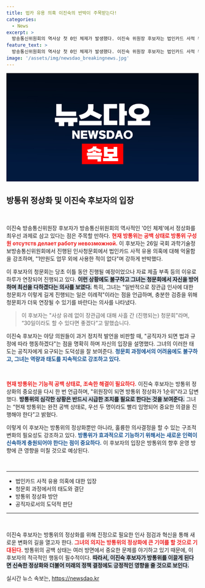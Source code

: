 ```yaml
---
title: 법카 유용 의혹 이진숙의 반박이 주목받는다!
categories:
  - News
excerpt: >
  방송통신위원회의 역사상 첫 0인 체제가 발생했다. 이진숙 위원장 후보자는 법인카드 사적 유용 의혹에 억울함을 토로하며, 방통위 정상화를 최우선 과제로 꼽았다. 클릭해 시대의 정회에 대한 경과를 확인해보자!
feature_text: >
  방송통신위원회의 역사상 첫 0인 체제가 발생했다. 이진숙 위원장 후보자는 법인카드 사적 유용 의혹에 억울함을 토로하며, 방통위 정상화를 최우선 과제로 꼽았다. 클릭해 시대의 정회에 대한 경과를 확인해보자!
image: '/assets/img/newsdao_breakingnews.jpg'
---
```


<p><img src="/assets/img/newsdao_breakingnews.jpg" alt="flaretime 속보" /></p>

<h2 data-ke-size="size26">방통위 정상화 및 이진숙 후보자의 입장</h2>

<p data-ke-size="size16">&nbsp;</p>

<p>이진숙 방송통신위원장 후보자가 방송통신위원회의 역사적인 '0인 체제'에서 정상화를 최우선 과제로 삼고 있다는 점은 주목할 만하다. <b><span style="color: #ee2323;">현재 방통위는 공백 상태로 방통위 구성원 отсутств делает работу невозможной.</span></b> 이 후보자는 26일 국회 과학기술정보방송통신위원회에서 진행된 인사청문회에서 법인카드 사적 유용 의혹에 대해 억울함을 강조하며, "1만원도 업무 외에 사용한 적이 없다"며 강하게 반박했다.</p>

<p>이 후보자의 청문회는 당초 이틀 동안 진행될 예정이었으나 자료 제출 부족 등의 이유로 하루가 연장되어 진행되고 있다. <b><span style="background-color: #21538527;">이런 상황에도 불구하고 그녀는 청문회에서 자신을 방어하며 최선을 다하겠다는 의사를 보였다.</span></b> 특히, 그녀는 "일반적으로 장관급 인사에 대한 청문회가 이렇게 길게 진행되는 일은 이례적"이라는 점을 언급하며, 충분한 검증을 위해 청문회가 더욱 연장될 수 있기를 바란다는 의사를 나타냈다.</p>

<blockquote>
이 후보자는 "사상 유례 없이 장관급에 대해 사흘 간 (진행되는) 청문회"라며, “30일이라도 할 수 있다면 좋겠다”고 말했습니다.
</blockquote>

<p>이진숙 후보자는 야당 의원들이 과거 정치적 발언을 비판할 때, "공직자가 되면 법과 규정에 따라 행동하겠다"는 점을 명확히 하며 자신의 입장을 설명했다. 그녀의 이러한 태도는 공직자에게 요구되는 도덕성을 잘 보여준다. <b><span style="color: #1a5490;">청문회 과정에서의 어려움에도 불구하고, 그녀는 역량과 태도를 지속적으로 강조하고 있다.</span></b></p>

<p data-ke-size="size16">&nbsp;</p>

<p><b><span style="color: #ee2323;">현재 방통위는 기능적 공백 상태로, 조속한 해결이 필요하다.</span></b> 이진숙 후보자는 방통위 정상화의 중요성을 다시 한 번 언급하며, "위원장이 되면 방통위 정상화가 1순위"라고 답변했다. <b><span style="background-color: #21538527;">방통위의 심각한 상황은 반드시 시급한 조치를 필요로 한다는 것을 보여준다.</span></b> 그녀는 “현재 방통위는 완전 공백 상태로, 우선 두 명이라도 빨리 임명되어 중요한 의결을 진행해야 한다”고 밝혔다.</p>

<p>이렇게 이 후보자는 방통위의 정상화뿐만 아니라, 훌륭한 의사결정을 할 수 있는 구조적 변화의 필요성도 강조하고 있다. <b><span style="color: #1a5490;">방통위가 효과적으로 기능하기 위해서는 새로운 인력이 신속하게 충원되어야 한다는 점이 중요하다.</span></b> 이 후보자의 입장은 방통위의 향후 운영 방향에 큰 영향을 미칠 것으로 예상된다.</p>

<p data-ke-size="size16">&nbsp;</p>

<hr>

<ul>
    <li>법인카드 사적 유용 의혹에 대한 입장</li>
    <li>청문회 과정에서의 태도와 결단</li>
    <li>방통위 정상화 방안</li>
    <li>공직자로서의 도덕적 판단</li>
</ul>

<hr>

<p data-ke-size="size16">&nbsp;</p>

<p>이진숙 후보자는 방통위의 정상화를 위해 진정으로 필요한 인사 점검과 혁신을 통해 새로운 변화의 길을 열고자 한다. <b><span style="color: #ee2323;">그녀의 의지는 방통위의 정상화에 큰 기여를 할 것으로 기대된다.</span></b> 방통위의 공백 상태는 여러 방면에서 중요한 문제를 야기하고 있기 때문에, 이 후보자의 적극적인 행동이 필수적이다. <b><span style="background-color: #21538527;">따라서, 이진숙 후보자가 방통위를 이끌게 된다면 신속한 정상화와 더불어 미래의 정책 결정에도 긍정적인 영향을 줄 것으로 보인다.</span></b></p>
실시간 뉴스 속보는, <a href="https://newsdao.kr" rel="dofollow">https://newsdao.kr</a>


